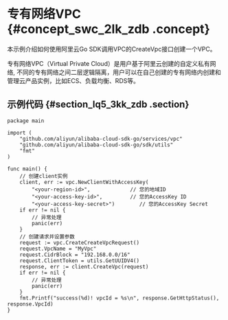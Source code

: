 # 专有网络VPC {#concept_swc_2lk_zdb .concept}

本示例介绍如何使用阿里云Go SDK调用VPC的CreateVpc接口创建一个VPC。

专有网络VPC（Virtual Private Cloud）是用户基于阿里云创建的自定义私有网络, 不同的专有网络之间二层逻辑隔离，用户可以在自己创建的专有网络内创建和管理云产品实例，比如ECS、负载均衡、RDS等。

## 示例代码 {#section_lq5_3kk_zdb .section}

```
package main

import (
    "github.com/aliyun/alibaba-cloud-sdk-go/services/vpc"
    "github.com/aliyun/alibaba-cloud-sdk-go/sdk/utils"
    "fmt"
)

func main() { 
    // 创建client实例
    client, err := vpc.NewClientWithAccessKey(
        "<your-region-id>",             // 您的地域ID
        "<your-access-key-id>",         // 您的AccessKey ID
        "<your-access-key-secret>")        // 您的AccessKey Secret
    if err != nil {
        // 异常处理
        panic(err)
    }
    // 创建请求并设置参数
    request := vpc.CreateCreateVpcRequest()
    request.VpcName = "MyVpc"
    request.CidrBlock = "192.168.0.0/16"
    request.ClientToken = utils.GetUUIDV4()
    response, err := client.CreateVpc(request)
    if err != nil {
        // 异常处理
        panic(err)
    }
    fmt.Printf("success(%d)! vpcId = %s\n", response.GetHttpStatus(), response.VpcId)
}
```

